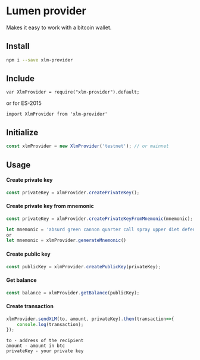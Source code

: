 # Lumen provider #

Makes it easy to work with a bitcoin wallet.

## Install ##
``` bash
npm i --save xlm-provider
```
## Include ##
```
var XlmProvider = require("xlm-provider").default;
```
or for ES-2015
```
import XlmProvider from 'xlm-provider'
```

## Initialize ##
```javascript
const xlmProvider = new XlmProvider('testnet'); // or mainnet
```
## Usage ##

#### Create private key ####
```javascript
const privateKey = xlmProvider.createPrivateKey();
```
#### Create private key from mnemonic ####
```javascript
const privateKey = xlmProvider.createPrivateKeyFromMnemonic(mnemonic);

let mnemonic = 'absurd green cannon quarter call spray upper diet defense convince live assist'
or 
let mnemonic = xlmProvider.generateMnemonic()
```
#### Create public key ####
```javascript
const publicKey = xlmProvider.createPublicKey(privateKey);
```

#### Get balance ####
```javascript
const balance = xlmProvider.getBalance(publicKey);
```
#### Create transaction ####
```javascript
xlmProvider.sendXLM(to, amount, privateKey).then(transaction=>{
    console.log(transaction);
});
```

```
to - address of the recipient
amount - amount in btc
privateKey - your private key
```

